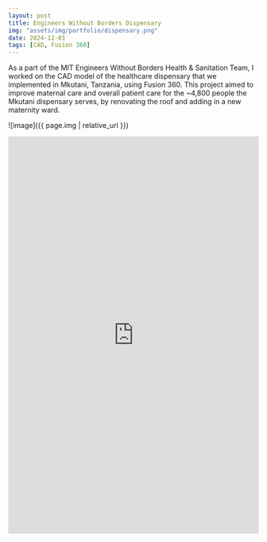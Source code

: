 ```yaml
---
layout: post
title: Engineers Without Borders Dispensary
img: "assets/img/portfolio/dispensary.png"
date: 2024-12-01
tags: [CAD, Fusion 360]
---
```

As a part of the MIT Engineers Without Borders Health & Sanitation Team, I worked on the CAD model of the healthcare dispensary that we implemented in Mkutani, Tanzania, using Fusion 360. This project aimed to improve maternal care and overall patient care for the ~4,800 people the Mkutani dispensary serves, by renovating the roof and adding in a new maternity ward.


![image]({{ page.img | relative_url }})

<div class="iframe-full">
  <iframe src="http://ewb.mit.edu/sanitation.php"
          width="100%" height="800"
          style="border:none;"></iframe>
</div>
